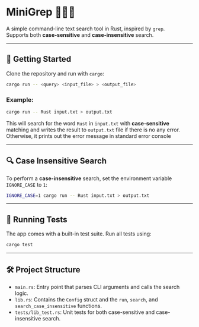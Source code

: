 # MiniGrep 🕵️‍♂️📄

A simple command-line text search tool in Rust, inspired by `grep`.  
Supports both **case-sensitive** and **case-insensitive** search.

---

## 🚀 Getting Started

Clone the repository and run with `cargo`:

```bash
cargo run -- <query> <input_file> > <output_file>
````

### Example:

```bash
cargo run -- Rust input.txt > output.txt
```

This will search for the word `Rust` in `input.txt` with **case-sensitive** matching and writes the result to `output.txt` file if there is no any error. Otherwise, it prints out the error message in standard error console

---

## 🔍 Case Insensitive Search

To perform a **case-insensitive** search, set the environment variable `IGNORE_CASE` to `1`:

```bash
IGNORE_CASE=1 cargo run -- Rust input.txt > output.txt
```

---

## 🧪 Running Tests

The app comes with a built-in test suite. Run all tests using:

```bash
cargo test
```

---

## 🛠 Project Structure

* `main.rs`: Entry point that parses CLI arguments and calls the search logic.
* `lib.rs`: Contains the `Config` struct and the `run`, `search`, and `search_case_insensitive` functions.
* `tests/lib_test.rs`: Unit tests for both case-sensitive and case-insensitive search.
